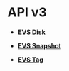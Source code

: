 # API v3<a name="evs_04_3001"></a>

-   **[EVS Disk](evs-disk-api-v3.md)**  

-   **[EVS Snapshot](evs-snapshot-api-v3.md)**  

-   **[EVS Tag](evs-tag-api-v3.md)**  


